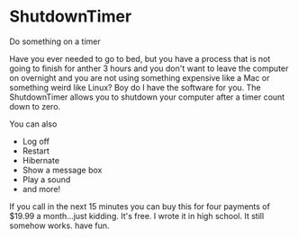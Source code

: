# ShutdownTimer
Do something on a timer

Have you ever needed to go to bed, but you have a process that is not going to finish for anther 3 hours and you don't want to leave the computer on overnight and you are not using something expensive like a Mac or something weird like Linux? Boy do I have the software for you. The ShutdownTimer allows you to shutdown your computer after a timer count down to zero.

You can also
* Log off
* Restart
* Hibernate
* Show a message box
* Play a sound
* and more!

If you call in the next 15 minutes you can buy this for four payments of $19.99 a month...just kidding. It's free. I wrote it in high school. It still somehow works. have fun.